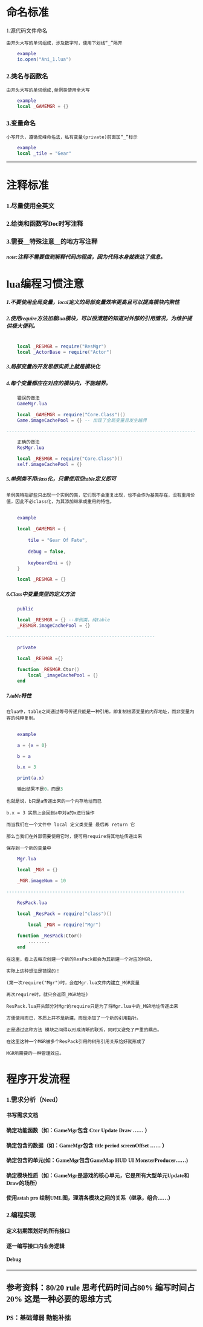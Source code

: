 <font face="微软雅黑">

# 命名标准


1.源代码文件命名

	由开头大写的单词组成，涉及数字时，使用下划线“_”隔开

``` lua
	example
	io.open("Ani_1.lua")
```

### 2.类名与函数名

	由开头大写的单词组成,单例类使用全大写

``` lua
	example
	local _GAMEMGR = {}
```

### 3.变量命名

	小写开头，遵循驼峰命名法，私有变量(private)前面加“_”标示

``` lua
	example
	local _tile = "Gear"
```
***************************

# 注释标准

### 1.尽量使用全英文
### 2.给类和函数写Doc时写注释
### 3.需要__特殊注意__的地方写注释
##### note:注释不需要做到解释代码的程度，因为代码本身就表达了信息。

# lua编程习惯注意

##### 1.不要使用全局变量，local定义的局部变量效率更高且可以提高模块内聚性
##### 2.使用require方法加载lua模块，可以很清楚的知道对外部的引用情况，为维护提供极大便利。

```lua

	local _RESMGR = require("ResMgr")
	local _ActorBase = require("Actor")

```
##### 3.局部变量的开发思想实质上就是模块化
##### 4.每个变量都应在对应的模块内，不能越界。
```lua
	错误的做法
	GameMgr.lua

	local _GAMEMGR = require("Core.Class")()
	Game.imageCachePool = {} -- 出现了全局变量且发生越界

----------------------------------------------------------------------

	正确的做法
	ResMgr.lua

	local _RESMGR = require("Core.Class")()
	self.imageCachePool = {}

```
##### 5.单例类不用class化，只需使用空table定义即可
	单例类特指那些只出现一个实例的类，它们既不会重复出现，也不会作为基类存在，没有重用价值，因此不必class化，为其添加继承或重用的特性。
```lua
	
	example
	
	local _GAMEMGR = {
		
		tile = "Gear Of Fate",
		
		debug = false,
		
		keyboardIni = {}
	}

	local _RESMGR = {}
```
##### 6.Class中变量类型的定义方法
```lua
	public

	local _RESMGR = {} --单例类，纯table
	_RESMGR.imageCachePool = {}

-------------------------------------------------------

	private

	local _RESMGR ={} 
	
	function _RESMGR.Ctor()
		local _imageCachePool = {}
	end 

```
##### 7.table特性
	在lua中，table之间通过等号传递只能是一种引用，即复制根源变量的内存地址，而非变量内容的纯粹复制。

```lua
	
	example

	a = {x = 0}

	b = a

	b.x = 3

	print(a.x)

	输出结果不是0，而是3
```
	也就是说，b只是a传递出来的一个内存地址而已 
	
	b.x = 3 实质上会回到a中对a的x进行操作
	
	而当我们在一个文件中 local 定义类变量 最后再 return 它 
	
	那么当我们在外部需要使用它时，便可用require将其地址传递出来
	
	保存到一个新的变量中
	
```lua
	Mgr.lua

	local _MGR = {}

	_MGR.imageNum = 10

------------------------------------------------------------------
	
	ResPack.lua

	local _ResPack = require("class")()

		local _MGR = require("Mgr")

	function _ResPack:Ctor()
		........
	end 

```
	在这里，看上去每次创建一个新的ResPack都会为其新建一个对应的MGR，
	
	实际上这种想法是错误的！
	
	(第一次require("Mgr")时，会在Mgr.lua文件内建立_MGR变量
	
	再次require时，就只会返回_MGR地址)
	
	ResPack.lua开头部分对Mgr的require只是为了将Mgr.lua中的_MGR地址传递出来
	
	方便使用而已，本质上并不是新建，而是添加了一个新的引用指针。
	
	正是通过这种方法 模块之间得以形成清晰的联系，同时又避免了严重的耦合。
	
	在这里这种一个MGR被多个ResPack引用的树形引用关系恰好就形成了
	
	MGR所需要的一种管理效应。



# 程序开发流程

### 1.需求分析（Need）
#### 书写需求文档
#### 确定功能函数（如：GameMgr包含 Ctor Update Draw …… ）
#### 确定包含的数据（如：GameMgr包含 title period screenOffset …… ）
#### 确定包含的单元(如：GameMgr包含GameMap HUD UI MonsterProducer……)
#### 确定模块性质（如：GameMgr是游戏的核心单元，它是所有大型单元Update和Draw的场所）
#### 使用astah pro 绘制UML图，理清各模块之间的关系（继承，组合……）

### 2.编程实现
#### 定义初期策划好的所有接口
#### 逐一编写接口内业务逻辑
#### Debug
---------------------------------------
## 参考资料：80/20 rule 思考代码时间占80% 编写时间占20% 这是一种必要的思维方式

### PS：基础薄弱 勤能补拙

</font>








